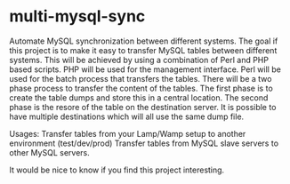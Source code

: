 multi-mysql-sync
================

Automate MySQL synchronization between different systems.
The goal if this project is to make it easy to transfer MySQL tables between different systems.
This will be achieved by using a combination of Perl and PHP based scripts.
PHP will be used for the management interface. Perl will be used for the batch process that transfers the tables.
There will be a two phase process to transfer the content of the tables.
The first phase is to create the table dumps and store this in a central location.
The second phase is the resore of the table on the destination server. 
It is possible to have multiple destinations which will all use the same dump file.


Usages:
Transfer tables from your Lamp/Wamp setup to another environment (test/dev/prod)
Transfer tables from MySQL slave servers to other MySQL servers.

It would be nice to know if you find this project interesting.
